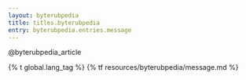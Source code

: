 ```yaml
---
layout: byterubpedia
title: titles.byterubpedia
entry: byterubpedia.entries.message
---
```


@byterubpedia_article

{% t global.lang_tag %}
{% tf resources/byterubpedia/message.md %}
